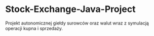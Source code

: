 # Stock-Exchange-Java-Project
Projekt autonomicznej giełdy surowców oraz walut wraz z symulacją operacji kupna i sprzedaży.
